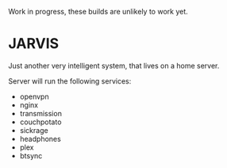 Work in progress, these builds are unlikely to work yet.

# JARVIS
Just another very intelligent system, that lives on a home server.

Server will run the following services:

* openvpn
* nginx
* transmission
* couchpotato
* sickrage
* headphones
* plex
* btsync
